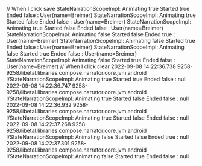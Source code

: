 // When I click save
StateNarrationScopeImpl: Animating true Started true Ended false : User(name=Breimer)
StateNarrationScopeImpl: Animating true Started false Ended false : User(name=Breimer)
StateNarrationScopeImpl: Animating true Started false Ended false : User(name=Breimer)
StateNarrationScopeImpl: Animating false Started false Ended true : User(name=Breimer)
StateNarrationScopeImpl: Animating false Started true Ended false : User(name=Breimer)
StateNarrationScopeImpl: Animating false Started true Ended false : User(name=Breimer)
StateNarrationScopeImpl: Animating false Started true Ended false : User(name=Breimer)
// When I click clear
2022-09-08 14:22:36.738 9258-9258/libetal.libraries.compose.narrator.core.jvm.android I/StateNarrationScopeImpl: Animating true Started true Ended false : null
2022-09-08 14:22:36.747 9258-9258/libetal.libraries.compose.narrator.core.jvm.android I/StateNarrationScopeImpl: Animating true Started false Ended false : null
2022-09-08 14:22:36.932 9258-9258/libetal.libraries.compose.narrator.core.jvm.android I/StateNarrationScopeImpl: Animating true Started false Ended false : null
2022-09-08 14:22:37.268 9258-9258/libetal.libraries.compose.narrator.core.jvm.android I/StateNarrationScopeImpl: Animating false Started false Ended true : null
2022-09-08 14:22:37.301 9258-9258/libetal.libraries.compose.narrator.core.jvm.android I/StateNarrationScopeImpl: Animating false Started true Ended false : null